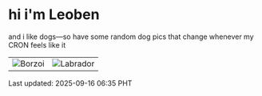 # hi i'm Leoben

and i like dogs—so have some random dog pics that change whenever my CRON feels like it

|  |  |
|--------|----------|
| ![Borzoi](https://random-dog-vercel.vercel.app/api/random-borzoi?v=1757975703) | ![Labrador](https://random-dog-vercel.vercel.app/api/random-labrador?v=1757975703) |

Last updated: 2025-09-16 06:35 PHT
